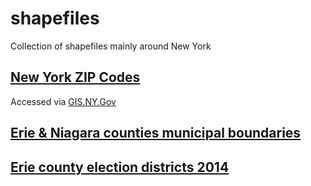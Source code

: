 # shapefiles
Collection of shapefiles mainly around New York
## [New York ZIP Codes](new-york-zip-codes)
Accessed via [GIS.NY.Gov](https://gis.ny.gov/gisdata/inventories/details.cfm?DSID=921)
## [Erie & Niagara counties municipal boundaries](erie-niagara-county-municipal)

## [Erie county election districts 2014](erie-county-election-districts)
